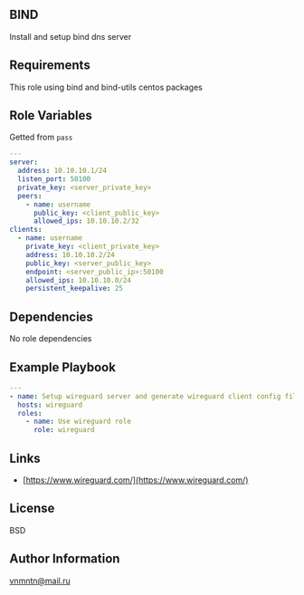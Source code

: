 ## BIND

Install and setup bind dns server

## Requirements

This role using bind and bind-utils centos packages

## Role Variables

Getted from `pass`

```yaml
---
server:
  address: 10.10.10.1/24
  listen_port: 50100
  private_key: <server_private_key>
  peers:
    - name: username
      public_key: <client_public_key>
      allowed_ips: 10.10.10.2/32
clients:
  - name: username
    private_key: <client_private_key>
    address: 10.10.10.2/24
    public_key: <server_public_key>
    endpoint: <server_public_ip>:50100
    allowed_ips: 10.10.10.0/24
    persistent_keepalive: 25
```

## Dependencies

No role dependencies

## Example Playbook

```yaml
---
- name: Setup wireguard server and generate wireguard client config files
  hosts: wireguard
  roles:
    - name: Use wireguard role
      role: wireguard
```

## Links

- [https://www.wireguard.com/](https://www.wireguard.com/)

## License

BSD

## Author Information

<vnmntn@mail.ru>
